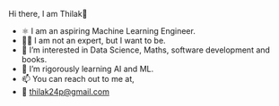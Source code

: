 Hi there, I am Thilak👋
- ⚛️ I am an aspiring Machine Learning Engineer. 
- 🏃‍♂️ I am not an expert, but I want to be.
- 👀 I’m interested in Data Science, Maths, software development and books.
- 🌱 I’m rigorously learning AI and ML.
- 📫 You can reach out to me at,
- 📧 thilak24p@gmail.com

<!---
conceptual-learner/conceptual-learner is a ✨ special ✨ repository because its `README.md` (this file) appears on your GitHub profile.
You can click the Preview link to take a look at your changes.
--->
